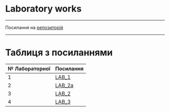 # Laboratory works
---

Посилання на [репозиторій](https://github.com/dp-pavliuk/labs)

---
# Таблиця з посиланнями
|№ Лабораторної|Посилання|
|---|---|
|1|[LAB_1](https://github.com/dp-pavliuk/labs/tree/master/lab1)|
|2|[LAB_2a](https://github.com/dp-pavliuk/labs/tree/master/lab2_a)|
|3|[LAB_2](https://github.com/dp-pavliuk/labs/tree/master/lab_2)|
|4|[LAB_3](https://github.com/dp-pavliuk/labs/tree/master/lab_3)|
